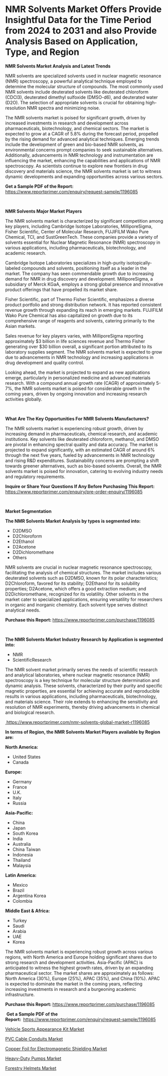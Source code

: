 <p><h1>NMR Solvents Market Offers Provide Insightful Data for the Time Period from 2024 to 2031 and also Provide Analysis Based on Application, Type, and Region</h1></p><p><strong>NMR Solvents Market Analysis and Latest Trends</strong></p>
<p><p>NMR solvents are specialized solvents used in nuclear magnetic resonance (NMR) spectroscopy, a powerful analytical technique employed to determine the molecular structure of compounds. The most commonly used NMR solvents include deuterated solvents like deuterated chloroform (CDCl3), deuterated dimethyl sulfoxide (DMSO-d6), and deuterated water (D2O). The selection of appropriate solvents is crucial for obtaining high-resolution NMR spectra and minimizing noise.</p><p>The NMR solvents market is poised for significant growth, driven by increased investments in research and development across pharmaceuticals, biotechnology, and chemical sectors. The market is expected to grow at a CAGR of 5.8% during the forecast period, propelled by the rising demand for advanced analytical techniques. Emerging trends include the development of green and bio-based NMR solvents, as environmental concerns prompt companies to seek sustainable alternatives. Additionally, advancements in NMR technology and instrumentation are influencing the market, enhancing the capabilities and applications of NMR spectroscopy. As scientists continue to explore new frontiers in drug discovery and materials science, the NMR solvents market is set to witness dynamic developments and expanding opportunities across various sectors.</p></p>
<p><strong>Get a Sample PDF of the Report:&nbsp;</strong> <a href="https://www.reportprimer.com/enquiry/request-sample/1196085">https://www.reportprimer.com/enquiry/request-sample/1196085</a></p>
<p>&nbsp;</p>
<p><strong>NMR Solvents Major Market Players</strong></p>
<p><p>The NMR solvents market is characterized by significant competition among key players, including Cambridge Isotope Laboratories, MilliporeSigma, Fisher Scientific, Center of Molecular Research, FUJIFILM Wako Pure Chemical, TCI, and SustGreenTech. These companies provide a variety of solvents essential for Nuclear Magnetic Resonance (NMR) spectroscopy in various applications, including pharmaceuticals, biotechnology, and academic research.</p><p>Cambridge Isotope Laboratories specializes in high-purity isotopically-labeled compounds and solvents, positioning itself as a leader in the market. The company has seen commendable growth due to increasing demand for NMR in drug discovery and development. MilliporeSigma, a subsidiary of Merck KGaA, employs a strong global presence and innovative product offerings that have propelled its market share.</p><p>Fisher Scientific, part of Thermo Fisher Scientific, emphasizes a diverse product portfolio and strong distribution network. It has reported consistent revenue growth through expanding its reach in emerging markets. FUJIFILM Wako Pure Chemical has also capitalized on growth due to its comprehensive range of reagents and solvents, catering primarily to the Asian markets.</p><p>Sales revenue for key players varies, with MilliporeSigma reporting approximately $3 billion in life sciences revenue and Thermo Fisher generating over $30 billion overall, a significant portion attributed to its laboratory supplies segment. The NMR solvents market is expected to grow due to advancements in NMR technology and increasing applications in drug development and quality control.</p><p>Looking ahead, the market is projected to expand as new applications emerge, particularly in personalized medicine and advanced materials research. With a compound annual growth rate (CAGR) of approximately 5-7%, the NMR solvents market is poised for considerable growth in the coming years, driven by ongoing innovation and increasing research activities globally.</p></p>
<p>&nbsp;</p>
<p><strong>What Are The Key Opportunities For NMR Solvents Manufacturers?</strong></p>
<p><p>The NMR solvents market is experiencing robust growth, driven by increasing demand in pharmaceuticals, chemical research, and academic institutions. Key solvents like deuterated chloroform, methanol, and DMSO are pivotal in enhancing spectral quality and data accuracy. The market is projected to expand significantly, with an estimated CAGR of around 6% through the next five years, fueled by advancements in NMR technology and rising R&D expenditures. Sustainability concerns are prompting a shift towards greener alternatives, such as bio-based solvents. Overall, the NMR solvents market is poised for innovation, catering to evolving industry needs and regulatory requirements.</p></p>
<p><strong>Inquire or Share Your Questions If Any Before Purchasing This Report:</strong> <a href="https://www.reportprimer.com/enquiry/pre-order-enquiry/1196085">https://www.reportprimer.com/enquiry/pre-order-enquiry/1196085</a></p>
<p>&nbsp;</p>
<p><strong>Market Segmentation</strong></p>
<p><strong>The NMR Solvents Market Analysis by types is segmented into:</strong></p>
<p><ul><li>D2DMSO</li><li>D2Chloroform</li><li>D2Ethanol</li><li>D2Acetone</li><li>D2Dichloromethane</li><li>Others</li></ul></p>
<p><p>NMR solvents are crucial in nuclear magnetic resonance spectroscopy, facilitating the analysis of chemical structures. The market includes various deuterated solvents such as D2DMSO, known for its polar characteristics; D2Chloroform, favored for its stability; D2Ethanol for its solubility properties; D2Acetone, which offers a good extraction medium; and D2Dichloromethane, recognized for its volatility. Other solvents in the market cater to specialized applications, ensuring versatility for researchers in organic and inorganic chemistry. Each solvent type serves distinct analytical needs.</p></p>
<p><strong>Purchase this Report:&nbsp;</strong><a href="https://www.reportprimer.com/purchase/1196085">https://www.reportprimer.com/purchase/1196085</a></p>
<p>&nbsp;</p>
<p><strong>The NMR Solvents Market Industry Research by Application is segmented into:</strong></p>
<p><ul><li>NMR</li><li>ScientificResearch</li></ul></p>
<p><p>The NMR solvent market primarily serves the needs of scientific research and analytical laboratories, where nuclear magnetic resonance (NMR) spectroscopy is a key technique for molecular structure determination and dynamic analysis. These solvents, characterized by their purity and specific magnetic properties, are essential for achieving accurate and reproducible results in various applications, including pharmaceuticals, biotechnology, and materials science. Their role extends to enhancing the sensitivity and resolution of NMR experiments, thereby driving advancements in chemical and biological research.</p></p>
<p><a href="https://www.reportprimer.com/nmr-solvents-global-market-r1196085">&nbsp;https://www.reportprimer.com/nmr-solvents-global-market-r1196085</a></p>
<p><strong>In terms of Region, the NMR Solvents Market Players available by Region are:</strong></p>
<p>
    <p> <strong> North America: </strong>
        <ul>
            <li>United States</li>
            <li>Canada</li>
        </ul>
        </p> 
    <p> <strong> Europe: </strong>
        <ul>
            <li>Germany</li>
            <li>France</li>
            <li>U.K.</li>
            <li>Italy</li>
            <li>Russia</li>
        </ul>
        </p> 
    <p> <strong> Asia-Pacific: </strong>
        <ul>
            <li>China</li>
            <li>Japan</li>
            <li>South Korea</li>
            <li>India</li>
            <li>Australia</li>
            <li>China Taiwan</li>
            <li>Indonesia</li>
            <li>Thailand</li>
            <li>Malaysia</li>
        </ul>
        </p> 
    <p> <strong> Latin America: </strong>
        <ul>
            <li>Mexico</li>
            <li>Brazil</li>
            <li>Argentina Korea</li>
            <li>Colombia</li>
        </ul>
        </p> 
    <p> <strong> Middle East & Africa: </strong>
        <ul>
            <li>Turkey</li>
            <li>Saudi</li>
            <li>Arabia</li>
            <li>UAE</li>
            <li>Korea</li>
        </ul>
    </p>
    </p>
<p><p>The NMR solvents market is experiencing robust growth across various regions, with North America and Europe holding significant shares due to strong research and development activities. Asia-Pacific (APAC) is anticipated to witness the highest growth rates, driven by an expanding pharmaceutical sector. The market shares are approximately as follows: North America (30%), Europe (25%), APAC (35%), and China (10%). APAC is expected to dominate the market in the coming years, reflecting increasing investments in research and a burgeoning academic infrastructure.</p></p>
<p><strong>Purchase this Report: </strong><a href="https://www.reportprimer.com/purchase/1196085">https://www.reportprimer.com/purchase/1196085</a></p>
<p>&nbsp;<strong>Get a Sample PDF of the Report:&nbsp;&nbsp;</strong><a href="https://www.reportprimer.com/enquiry/request-sample/1196085">https://www.reportprimer.com/enquiry/request-sample/1196085</a></p>
<p><strong></strong></p>
<p><p><a href="https://github.com/MelgarBasny/Market-Research-Report-List-1/blob/main/vehicle-sports-appearance-kit-market.md">Vehicle Sports Appearance Kit Market</a></p><p><a href="https://medium.com/@aminohtc4/global-pvc-cable-conduits-industry-research-report-competitive-landscape-market-size-regional-fdcf25900753?postPublishedType=repub">PVC Cable Conduits Market</a></p><p><a href="https://medium.com/@aminohtc4/global-perspectives-on-copper-foil-for-electromagnetic-shielding-market-trends-challenges-and-4fbfc6311973?postPublishedType=repub">Copper Foil for Electromagnetic Shielding Market</a></p><p><a href="https://issuu.com/reportprime-2/docs/heavy-duty-pumps-market-size-2030.p_f2fa65ea59cb2b">Heavy-Duty Pumps Market</a></p><p><a href="https://www.linkedin.com/pulse/forestry-helmets-market-overview-regional-outlook-competitive-bxijc">Forestry Helmets Market</a></p></p>